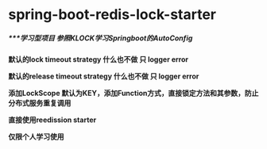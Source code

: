 # spring-boot-redis-lock-starter

##### ***学习型项目 参照KLOCK学习Springboot的AutoConfig

**默认的lock timeout strategy 什么也不做 只 logger error**

**默认的release timeout strategy 什么也不做 只 logger error**

**添加LockScope 默认为KEY，添加Function方式，直接锁定方法和其参数，防止分布式服务重复调用**

**直接使用reedission starter**

**仅限个人学习使用**
